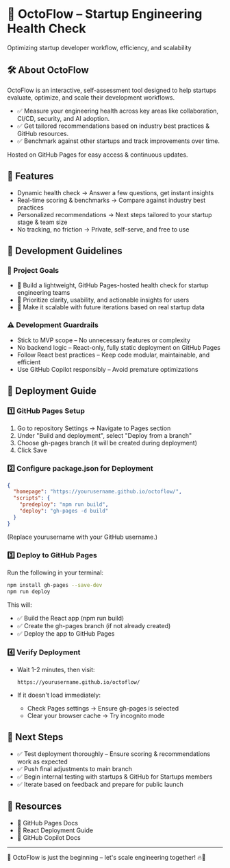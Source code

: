 # 🚀 OctoFlow – Startup Engineering Health Check

Optimizing startup developer workflow, efficiency, and scalability

## 🛠 About OctoFlow

OctoFlow is an interactive, self-assessment tool designed to help startups evaluate, optimize, and scale their development workflows.

- ✅ Measure your engineering health across key areas like collaboration, CI/CD, security, and AI adoption.
- ✅ Get tailored recommendations based on industry best practices & GitHub resources.
- ✅ Benchmark against other startups and track improvements over time.

Hosted on GitHub Pages for easy access & continuous updates.

## 🚀 Features

- Dynamic health check → Answer a few questions, get instant insights
- Real-time scoring & benchmarks → Compare against industry best practices
- Personalized recommendations → Next steps tailored to your startup stage & team size
- No tracking, no friction → Private, self-serve, and free to use

## 📌 Development Guidelines

### 🎯 Project Goals

- 🚀 Build a lightweight, GitHub Pages-hosted health check for startup engineering teams
- 🔄 Prioritize clarity, usability, and actionable insights for users
- 🎯 Make it scalable with future iterations based on real startup data

### ⚠️ Development Guardrails

- Stick to MVP scope – No unnecessary features or complexity
- No backend logic – React-only, fully static deployment on GitHub Pages
- Follow React best practices – Keep code modular, maintainable, and efficient
- Use GitHub Copilot responsibly – Avoid premature optimizations

## 🚀 Deployment Guide

### 1️⃣ GitHub Pages Setup

1. Go to repository Settings → Navigate to Pages section
2. Under "Build and deployment", select "Deploy from a branch"
3. Choose gh-pages branch (it will be created during deployment)
4. Click Save

### 2️⃣ Configure package.json for Deployment

```json
{
  "homepage": "https://yourusername.github.io/octoflow/",
  "scripts": {
    "predeploy": "npm run build",
    "deploy": "gh-pages -d build"
  }
}
```

(Replace yourusername with your GitHub username.)

### 3️⃣ Deploy to GitHub Pages

Run the following in your terminal:

```bash
npm install gh-pages --save-dev
npm run deploy
```

This will:
- ✅ Build the React app (npm run build)
- ✅ Create the gh-pages branch (if not already created)
- ✅ Deploy the app to GitHub Pages

### 4️⃣ Verify Deployment

- Wait 1-2 minutes, then visit:
  ```
  https://yourusername.github.io/octoflow/
  ```

- If it doesn't load immediately:
  - Check Pages settings → Ensure gh-pages is selected
  - Clear your browser cache → Try incognito mode

## 🔄 Next Steps

- ✅ Test deployment thoroughly – Ensure scoring & recommendations work as expected
- ✅ Push final adjustments to main branch
- ✅ Begin internal testing with startups & GitHub for Startups members
- ✅ Iterate based on feedback and prepare for public launch

## 🔗 Resources

- 📌 GitHub Pages Docs
- 📌 React Deployment Guide
- 📌 GitHub Copilot Docs

---

🚀 OctoFlow is just the beginning – let's scale engineering together! 🔥🐙

